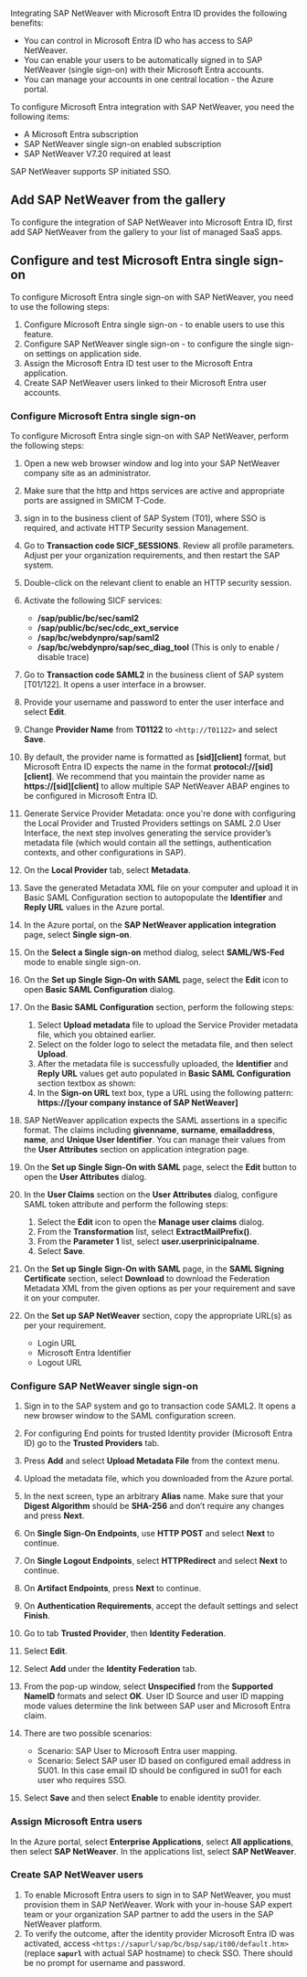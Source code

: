 Integrating SAP NetWeaver with Microsoft Entra ID provides the following benefits:

- You can control in Microsoft Entra ID who has access to SAP NetWeaver.
- You can enable your users to be automatically signed in to SAP NetWeaver (single sign-on) with their Microsoft Entra accounts.
- You can manage your accounts in one central location - the Azure portal.

To configure Microsoft Entra integration with SAP NetWeaver, you need the following items:

- A Microsoft Entra subscription
- SAP NetWeaver single sign-on enabled subscription
- SAP NetWeaver V7.20 required at least

SAP NetWeaver supports SP initiated SSO.

## Add SAP NetWeaver from the gallery

To configure the integration of SAP NetWeaver into Microsoft Entra ID, first add SAP NetWeaver from the gallery to your list of managed SaaS apps.

<a name='configure-and-test-azure-ad-single-sign-on'></a>

## Configure and test Microsoft Entra single sign-on

To configure Microsoft Entra single sign-on with SAP NetWeaver, you need to use the following steps:

1. Configure Microsoft Entra single sign-on - to enable users to use this feature.
2. Configure SAP NetWeaver single sign-on - to configure the single sign-on settings on application side.
3. Assign the Microsoft Entra ID test user to the Microsoft Entra application.
4. Create SAP NetWeaver users linked to their Microsoft Entra user accounts.

<a name='configure-azure-ad-single-sign-on'></a>

### Configure Microsoft Entra single sign-on

To configure Microsoft Entra single sign-on with SAP NetWeaver, perform the following steps:

1. Open a new web browser window and log into your SAP NetWeaver company site as an administrator.
2. Make sure that the http and https services are active and appropriate ports are assigned in SMICM T-Code.
3. sign in to the business client of SAP System (T01), where SSO is required, and activate HTTP Security session Management.
4. Go to **Transaction code SICF\_SESSIONS**. Review all profile parameters. Adjust per your organization requirements, and then restart the SAP system.
5. Double-click on the relevant client to enable an HTTP security session.
6. Activate the following SICF services:

     - **/sap/public/bc/sec/saml2**
     - **/sap/public/bc/sec/cdc\_ext\_service**
     - **/sap/bc/webdynpro/sap/saml2**
     - **/sap/bc/webdynpro/sap/sec\_diag\_tool** (This is only to enable / disable trace)
7. Go to **Transaction code SAML2** in the business client of SAP system \[T01/122\]. It opens a user interface in a browser.
8. Provide your username and password to enter the user interface and select **Edit**.
9. Change **Provider Name** from **T01122** to ``` <http://T01122> ``` and select **Save**.
10. By default, the provider name is formatted as **\[sid\]\[client\]** format, but Microsoft Entra ID expects the name in the format **protocol://\[sid\]\[client\]**. We recommend that you maintain the provider name as **https://\[sid\]\[client\]** to allow multiple SAP NetWeaver ABAP engines to be configured in Microsoft Entra ID.
11. Generate Service Provider Metadata: once you're done with configuring the Local Provider and Trusted Providers settings on SAML 2.0 User Interface, the next step involves generating the service provider’s metadata file (which would contain all the settings, authentication contexts, and other configurations in SAP).
12. On the **Local Provider** tab, select **Metadata**.
13. Save the generated Metadata XML file on your computer and upload it in Basic SAML Configuration section to autopopulate the **Identifier** and **Reply URL** values in the Azure portal.
14. In the Azure portal, on the **SAP NetWeaver application integration** page, select **Single sign-on**.
15. On the **Select a Single sign-on** method dialog, select **SAML/WS-Fed** mode to enable single sign-on.
16. On the **Set up Single Sign-On with SAML** page, select the **Edit** icon to open **Basic SAML Configuration** dialog.
17. On the **Basic SAML Configuration** section, perform the following steps:

    1. Select **Upload metadata** file to upload the Service Provider metadata file, which you obtained earlier.
    2. Select on the folder logo to select the metadata file, and then select **Upload**.
    3. After the metadata file is successfully uploaded, the **Identifier** and **Reply URL** values get auto populated in **Basic SAML Configuration** section textbox as shown:
    4. In the **Sign-on URL** text box, type a URL using the following pattern: **https://\[your company instance of SAP NetWeaver\]**
18. SAP NetWeaver application expects the SAML assertions in a specific format. The claims including **givenname**, **surname**, **emailaddress**, **name**, and **Unique User Identifier**. You can manage their values from the **User Attributes** section on application integration page.
19. On the **Set up Single Sign-On with SAML** page, select the **Edit** button to open the **User Attributes** dialog.
20. In the **User Claims** section on the **User Attributes** dialog, configure SAML token attribute and perform the following steps:

    1. Select the **Edit** icon to open the **Manage user claims** dialog.
    2. From the **Transformation** list, select **ExtractMailPrefix()**.
    3. From the **Parameter 1** list, select **user.userprinicipalname**.
    4. Select **Save**.
21. On the **Set up Single Sign-On with SAML** page, in the **SAML Signing Certificate** section, select **Download** to download the Federation Metadata XML from the given options as per your requirement and save it on your computer.
22. On the **Set up SAP NetWeaver** section, copy the appropriate URL(s) as per your requirement.

     - Login URL
     - Microsoft Entra Identifier
     - Logout URL

### Configure SAP NetWeaver single sign-on

1. Sign in to the SAP system and go to transaction code SAML2. It opens a new browser window to the SAML configuration screen.
2. For configuring End points for trusted Identity provider (Microsoft Entra ID) go to the **Trusted Providers** tab.
3. Press **Add** and select **Upload Metadata File** from the context menu.
4. Upload the metadata file, which you downloaded from the Azure portal.
5. In the next screen, type an arbitrary **Alias** name. Make sure that your **Digest Algorithm** should be **SHA-256** and don’t require any changes and press **Next**.
6. On **Single Sign-On Endpoints**, use **HTTP POST** and select **Next** to continue.
7. On **Single Logout Endpoints**, select **HTTPRedirect** and select **Next** to continue.
8. On **Artifact Endpoints**, press **Next** to continue.
9. On **Authentication Requirements**, accept the default settings and select **Finish**.
10. Go to tab **Trusted Provider**, then **Identity Federation**.
11. Select **Edit**.
12. Select **Add** under the **Identity Federation** tab.
13. From the pop-up window, select **Unspecified** from the **Supported NameID** formats and select **OK**. User ID Source and user ID mapping mode values determine the link between SAP user and Microsoft Entra claim.
14. There are two possible scenarios:

     - Scenario: SAP User to Microsoft Entra user mapping.
     - Scenario: Select SAP user ID based on configured email address in SU01. In this case email ID should be configured in su01 for each user who requires SSO.
15. Select **Save** and then select **Enable** to enable identity provider.

<a name='assign-azure-ad-users'></a>

### Assign Microsoft Entra users

In the Azure portal, select **Enterprise Applications**, select **All applications**, then select **SAP NetWeaver**. In the applications list, select **SAP NetWeaver**.

### Create SAP NetWeaver users

1. To enable Microsoft Entra users to sign in to SAP NetWeaver, you must provision them in SAP NetWeaver. Work with your in-house SAP expert team or your organization SAP partner to add the users in the SAP NetWeaver platform.
2. To verify the outcome, after the identity provider Microsoft Entra ID was activated, access ``` <https://sapurl/sap/bc/bsp/sap/it00/default.htm> ``` (replace **`sapurl`** with actual SAP hostname) to check SSO. There should be no prompt for username and password.
